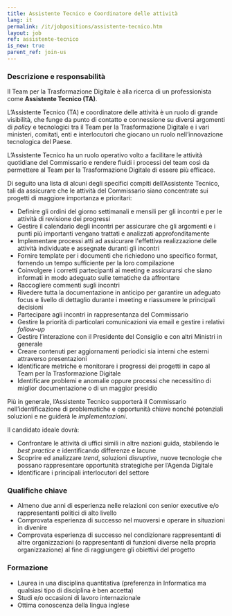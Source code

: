 ```yaml
---
title: Assistente Tecnico e Coordinatore delle attività
lang: it
permalink: /it/jobpositions/assistente-tecnico.htm
layout: job
ref: assistente-tecnico
is_new: true
parent_ref: join-us
---
```


### Descrizione e responsabilità
Il Team per la Trasformazione Digitale è alla ricerca di un professionista come **Assistente Tecnico (TA)**.

L’Assistente Tecnico (TA) e coordinatore delle attività è un ruolo di grande visibilità, che funge da punto di contatto e connessione su diversi argomenti di *policy* e tecnologici tra il Team per la Trasformazione Digitale e i vari ministeri, comitati, enti e interlocutori che giocano un ruolo nell’innovazione tecnologica del Paese.

L’Assistente Tecnico ha un ruolo operativo volto a facilitare le attività quotidiane del Commissario e  rendere fluidi i processi del team così da permettere al Team per la Trasformazione Digitale di essere più efficace.

Di seguito una lista di alcuni degli specifici compiti dell’Assistente Tecnico, tali da assicurare che le attività del Commissario siano concentrate sui progetti di maggiore importanza e prioritari:

- Definire gli ordini del giorno settimanali e mensili per gli incontri e per le attività di revisione dei progressi
- Gestire il calendario degli incontri per assicurare che gli argomenti e i punti più importanti vengano trattati e analizzati approfonditamente 
- Implementare processi atti ad assicurare l'effettiva realizzazione delle attività individuate e assegnate duranti gli incontri
- Fornire template per i documenti che richiedono uno specifico format, fornendo  un tempo sufficiente per la loro compilazione
- Coinvolgere i corretti partecipanti ai meeting e assicurarsi che siano informati in modo adeguato sulle tematiche da affrontare
- Raccogliere commenti sugli incontri
- Rivedere tutta la documentazione in anticipo per garantire un adeguato focus e livello di dettaglio durante i meeting e riassumere le principali decisioni
- Partecipare agli incontri in rappresentanza del Commissario
- Gestire la priorità di particolari comunicazioni via email e gestire i relativi *follow-up*
- Gestire l’interazione con il Presidente del Consiglio e con altri Ministri in generale
- Creare contenuti per aggiornamenti periodici sia interni che esterni attraverso presentazioni
- Identificare metriche e monitorare i progressi dei progetti in capo al Team per la Trasformazione Digitale
- Identificare problemi e anomalie oppure processi che necessitino di miglior documentazione o di un maggior presidio


Più in generale, l’Assistente Tecnico supporterà il Commissario nell’identificazione di problematiche e opportunità chiave nonché potenziali soluzioni e ne guiderà le *implementazioni*.

Il candidato ideale dovrà:
- Confrontare le attività di uffici simili in altre nazioni guida, stabilendo le *best practice* e identificando differenze e lacune
- Scoprire ed analizzare *trend*, soluzioni *disruptive*, nuove tecnologie che possano rappresentare opportunità strategiche per l’Agenda Digitale
- Identificare i principali interlocutori del settore

### Qualifiche chiave
- Almeno due anni di esperienza nelle relazioni con senior executive e/o rappresentanti politici di alto livello
- Comprovata esperienza di successo nel muoversi e operare in situazioni in divenire
- Comprovata esperienza di successo nel condizionare rappresentanti di altre organizzazioni (o rappresentanti di funzioni diverse nella propria organizzazione) al fine di raggiungere gli obiettivi del progetto

### Formazione
- Laurea in una disciplina quantitativa (preferenza in Informatica ma qualsiasi tipo di disciplina è ben accetta)
- Studi e/o occasioni di lavoro internazionale
- Ottima conoscenza della lingua inglese

